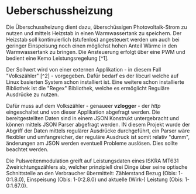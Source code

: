 # Ueberschussheizung
Die Überschussheizung dient dazu, überschüssigen Photovoltaik-Strom zu nutzen und mittels Heizstab in einen Warmwassertank zu speichern. Der Heizstab soll kontinuierlich (stufenlos) angesteuert werden um auch bei geringer Einspeisung noch einen möglichst hohen Anteil Wärme in den Warmwassertank zu bringen.
Die Ansteuerung erfolgt über eine PWM und bedient eine Kemo Leistungsregelung [^1]. 


Der Sollwert wird von einer externen Applikation - in diesem Fall "Volkszähler" [^2] - vorgegeben. Dafür bedarf es der libcurl welche auf Linux basierten System schon installiert ist. Eine weitere schon installierte Bibliothek ist die "Regex" Bibliothek, welche es ermöglicht Reguläre Ausdrücke zu nutzen. 

Dafür muss auf dem Volkszähler - genaueer **vzlogger** -  der *http* eingeschaltet und von dieser Applikation abgefragt werden. Die bereitgestellten Daten sind in einem JSON Konstrukt untergebracht und können mittels JSON Parser abgefragt werden. IN diesem Projekt wurde der Abgriff der Daten mittels regulärer Ausdrücke durchgeführt, ein Parser wäre flexibler und umfangreicher, der reguläre Ausdruck ist somit relativ "dumm", änderungen am JSON werden eventuell Probleme auslösen. Dies sollte beachtet werden.

Die Pulsweitenmodulation greift auf Leistungsdaten eines ISKRA MT631 Zweirichtungszählers ab, welcher prinzipiell drei Dinge über seine optische Schnittstelle an den Verbraucher übermittelt: Zählerstand Bezug (Obis: 1-0:1.8.0), Einspeisung (Obis: 1-0:2.8.0) und aktuelle (Wirk-) Leistung (Obis: 1-0:1.67.0).











